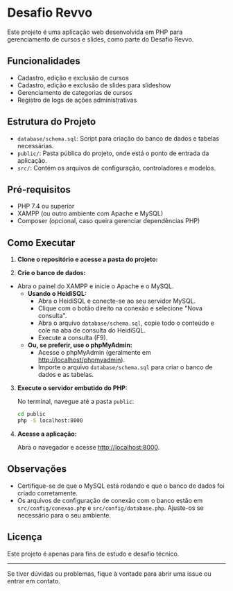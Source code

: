 # Desafio Revvo

Este projeto é uma aplicação web desenvolvida em PHP para gerenciamento de cursos e slides, como parte do Desafio Revvo.

## Funcionalidades

- Cadastro, edição e exclusão de cursos
- Cadastro, edição e exclusão de slides para slideshow
- Gerenciamento de categorias de cursos
- Registro de logs de ações administrativas

## Estrutura do Projeto

- `database/schema.sql`: Script para criação do banco de dados e tabelas necessárias.
- `public/`: Pasta pública do projeto, onde está o ponto de entrada da aplicação.
- `src/`: Contém os arquivos de configuração, controladores e modelos.

## Pré-requisitos

- PHP 7.4 ou superior
- XAMPP (ou outro ambiente com Apache e MySQL)
- Composer (opcional, caso queira gerenciar dependências PHP)

## Como Executar

1. **Clone o repositório e acesse a pasta do projeto:**


2. **Crie o banco de dados:**

 - Abra o painel do XAMPP e inicie o Apache e o MySQL.
   - **Usando o HeidiSQL:**  
     - Abra o HeidiSQL e conecte-se ao seu servidor MySQL.  
     - Clique com o botão direito na conexão e selecione "Nova consulta".  
     - Abra o arquivo `database/schema.sql`, copie todo o conteúdo e cole na aba de consulta do HeidiSQL.  
     - Execute a consulta (F9).  
   - **Ou, se preferir, use o phpMyAdmin:**  
     - Acesse o phpMyAdmin (geralmente em [http://localhost/phpmyadmin](http://localhost/phpmyadmin)).  
     - Importe o arquivo `database/schema.sql` para criar o banco de dados e as tabelas.
3. **Execute o servidor embutido do PHP:**

   No terminal, navegue até a pasta `public`:

   ```bash
   cd public
   php -S localhost:8000
   ```

4. **Acesse a aplicação:**

   Abra o navegador e acesse [http://localhost:8000](http://localhost:8000).

## Observações

- Certifique-se de que o MySQL está rodando e que o banco de dados foi criado corretamente.
- Os arquivos de configuração de conexão com o banco estão em `src/config/conexao.php` e `src/config/database.php`. Ajuste-os se necessário para o seu ambiente.

## Licença

Este projeto é apenas para fins de estudo e desafio técnico.

---

Se tiver dúvidas ou problemas, fique à vontade para abrir uma issue ou entrar em contato. 